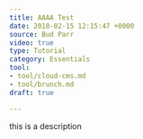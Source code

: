 ```yaml
---
title: AAAA Test
date: 2018-02-15 12:15:47 +0000
source: Bud Parr
video: true
type: Tutorial
category: Essentials
tool:
- tool/cloud-cms.md
- tool/brunch.md
draft: true

---
```

this is a description